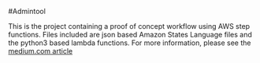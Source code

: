 #Admintool

This is the project containing a proof of concept workflow using AWS step functions. Files included are json based Amazon States Language files and the python3 based lambda functions.
For more information, please see the [medium.com article](https://medium.com/p/cc987d20aa09)
